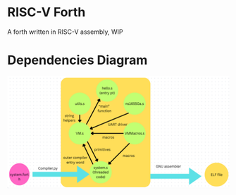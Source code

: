 # RISC-V Forth

A forth written in RISC-V assembly, WIP

# Dependencies Diagram

![deps diagram](image/dependencies.png)

